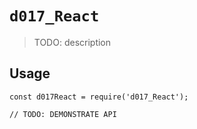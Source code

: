 # `d017_React`

> TODO: description

## Usage

```
const d017React = require('d017_React');

// TODO: DEMONSTRATE API
```
